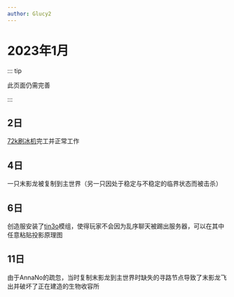 ```yaml
---
author: Glucy2
---
```

# 2023年1月

::: tip

此页面仍需完善

:::

## 2日

[72k刷冰机](../../../指南/机器/72k刷冰机)完工并正常工作

## 4日

一只末影龙被复制到主世界（另一只因处于稳定与不稳定的临界状态而被击杀）

## 6日

创造服安装了[tin3o](//github.com/charassss/tin3o)模组，使得玩家不会因为乱序聊天被踢出服务器，可以在其中任意粘贴投影原理图

## 11日

由于AnnaNo的疏忽，当时复制末影龙到主世界时缺失的寻路节点导致了末影龙飞出并破坏了正在建造的生物收容所
